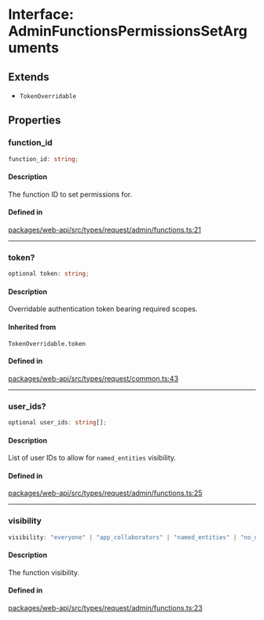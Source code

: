 # Interface: AdminFunctionsPermissionsSetArguments

## Extends

- `TokenOverridable`

## Properties

### function\_id

```ts
function_id: string;
```

#### Description

The function ID to set permissions for.

#### Defined in

[packages/web-api/src/types/request/admin/functions.ts:21](https://github.com/slackapi/node-slack-sdk/blob/c15385ef93ccdde9702f52f7d1f445999203d794/packages/web-api/src/types/request/admin/functions.ts#L21)

***

### token?

```ts
optional token: string;
```

#### Description

Overridable authentication token bearing required scopes.

#### Inherited from

`TokenOverridable.token`

#### Defined in

[packages/web-api/src/types/request/common.ts:43](https://github.com/slackapi/node-slack-sdk/blob/c15385ef93ccdde9702f52f7d1f445999203d794/packages/web-api/src/types/request/common.ts#L43)

***

### user\_ids?

```ts
optional user_ids: string[];
```

#### Description

List of user IDs to allow for `named_entities` visibility.

#### Defined in

[packages/web-api/src/types/request/admin/functions.ts:25](https://github.com/slackapi/node-slack-sdk/blob/c15385ef93ccdde9702f52f7d1f445999203d794/packages/web-api/src/types/request/admin/functions.ts#L25)

***

### visibility

```ts
visibility: "everyone" | "app_collaborators" | "named_entities" | "no_one";
```

#### Description

The function visibility.

#### Defined in

[packages/web-api/src/types/request/admin/functions.ts:23](https://github.com/slackapi/node-slack-sdk/blob/c15385ef93ccdde9702f52f7d1f445999203d794/packages/web-api/src/types/request/admin/functions.ts#L23)
